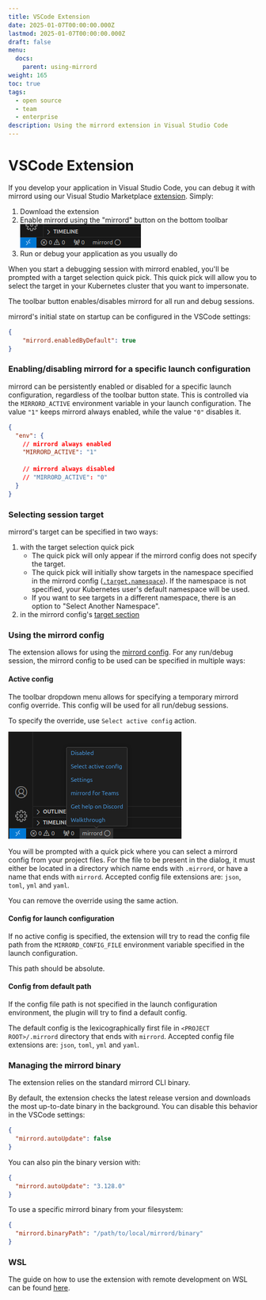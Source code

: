 ```yaml
---
title: VSCode Extension
date: 2025-01-07T00:00:00.000Z
lastmod: 2025-01-07T00:00:00.000Z
draft: false
menu:
  docs:
    parent: using-mirrord
weight: 165
toc: true
tags:
  - open source
  - team
  - enterprise
description: Using the mirrord extension in Visual Studio Code
---
```


# VSCode Extension

If you develop your application in Visual Studio Code, you can debug it with mirrord using our Visual Studio Marketplace [extension](https://marketplace.visualstudio.com/items?itemName=MetalBear.mirrord). Simply:

1. Download the extension
2. Enable mirrord using the "mirrord" button on the bottom toolbar ![mirrord button](vscode-extension/images/enabler.png)
3. Run or debug your application as you usually do

When you start a debugging session with mirrord enabled, you'll be prompted with a target selection quick pick. This quick pick will allow you to select the target in your Kubernetes cluster that you want to impersonate.

The toolbar button enables/disables mirrord for all run and debug sessions.

mirrord's initial state on startup can be configured in the VSCode settings:

```json
{
    "mirrord.enabledByDefault": true
}
```

### Enabling/disabling mirrord for a specific launch configuration

mirrord can be persistently enabled or disabled for a specific launch configuration, regardless of the toolbar button state. This is controlled via the `MIRRORD_ACTIVE` environment variable in your launch configuration. The value `"1"` keeps mirrord always enabled, while the value `"0"` disables it.

```json
{
  "env": {
    // mirrord always enabled
    "MIRRORD_ACTIVE": "1"

    // mirrord always disabled
    // "MIRRORD_ACTIVE": "0"
  }
}
```

### Selecting session target

mirrord's target can be specified in two ways:

1. with the target selection quick pick
   * The quick pick will only appear if the mirrord config does not specify the target.
   * The quick pick will initially show targets in the namespace specified in the mirrord config ([`.target.namespace`](https://github.com/RinkiyaKeDad/gitbook-mirrord-docs/blob/main/reference/configuration/README.md#target-namespace)). If the namespace is not specified, your Kubernetes user's default namespace will be used.
   * If you want to see targets in a different namespace, there is an option to "Select Another Namespace".
2. in the mirrord config's [target section](https://github.com/RinkiyaKeDad/gitbook-mirrord-docs/blob/main/reference/configuration/README.md#root-target)

### Using the mirrord config

The extension allows for using the [mirrord config](https://github.com/RinkiyaKeDad/gitbook-mirrord-docs/blob/main/reference/configuration/README.md). For any run/debug session, the mirrord config to be used can be specified in multiple ways:

#### Active config

The toolbar dropdown menu allows for specifying a temporary mirrord config override. This config will be used for all run/debug sessions.

To specify the override, use `Select active config` action.

![select active config action](vscode-extension/images/select-active-config.png)

You will be prompted with a quick pick where you can select a mirrord config from your project files. For the file to be present in the dialog, it must either be located in a directory which name ends with `.mirrord`, or have a name that ends with `mirrord`. Accepted config file extensions are: `json`, `toml`, `yml` and `yaml`.

You can remove the override using the same action.

#### Config for launch configuration

If no active config is specified, the extension will try to read the config file path from the `MIRRORD_CONFIG_FILE` environment variable specified in the launch configuration.

This path should be absolute.

#### Config from default path

If the config file path is not specified in the launch configuration environment, the plugin will try to find a default config.

The default config is the lexicographically first file in `<PROJECT ROOT>/.mirrord` directory that ends with `mirrord`. Accepted config file extensions are: `json`, `toml`, `yml` and `yaml`.

### Managing the mirrord binary

The extension relies on the standard mirrord CLI binary.

By default, the extension checks the latest release version and downloads the most up-to-date binary in the background. You can disable this behavior in the VSCode settings:

```json
{
  "mirrord.autoUpdate": false
}
```

You can also pin the binary version with:

```json
{
  "mirrord.autoUpdate": "3.128.0"
}
```

To use a specific mirrord binary from your filesystem:

```json
{
  "mirrord.binaryPath": "/path/to/local/mirrord/binary"
}
```

### WSL

The guide on how to use the extension with remote development on WSL can be found [here](https://github.com/RinkiyaKeDad/gitbook-mirrord-docs/blob/main/using-mirrord/wsl/README.md#root-project-vscode).
